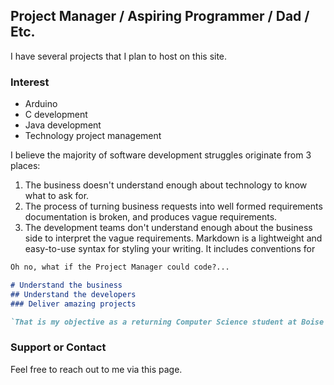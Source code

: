 ## Project Manager / Aspiring Programmer / Dad / Etc.

I have several projects that I plan to host on this site.

### Interest
- Arduino 
- C development
- Java development
- Technology project management

I believe the majority of software development struggles originate from 3 places:
1. The business doesn't understand enough about technology to know what to ask for.
2. The process of turning business requests into well formed requirements documentation is broken, and produces vague requirements. 
3. The development teams don't understand enough about the business side to interpret the vague requirements.
Markdown is a lightweight and easy-to-use syntax for styling your writing. It includes conventions for

```markdown
Oh no, what if the Project Manager could code?...

# Understand the business
## Understand the developers
### Deliver amazing projects

`That is my objective as a returning Computer Science student at Boise State`


```

### Support or Contact

Feel free to reach out to me via this page.
